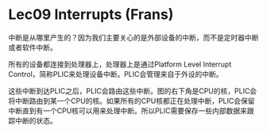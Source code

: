 # Lec09 Interrupts (Frans)

中断是从哪里产生的？因为我们主要关心的是外部设备的中断，而不是定时器中断或者软件中断。

所有的设备都连接到处理器上，处理器上是通过Platform Level Interrupt Control，简称PLIC来处理设备中断。PLIC会管理来自于外设的中断。

这些中断到达PLIC之后，PLIC会路由这些中断。图的右下角是CPU的核，PLIC会将中断路由到某一个CPU的核。如果所有的CPU核都正在处理中断，PLIC会保留中断直到有一个CPU核可以用来处理中断。所以PLIC需要保存一些内部数据来跟踪中断的状态。